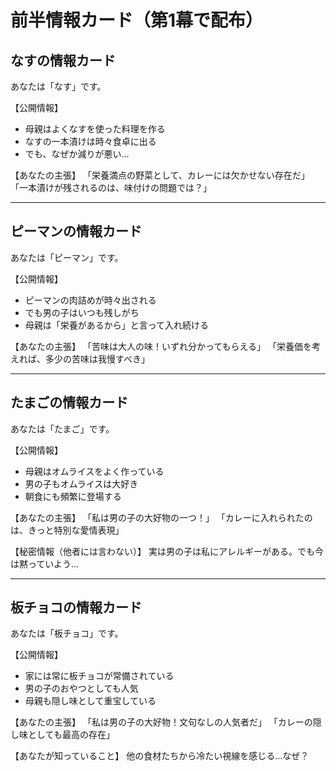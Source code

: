 # 前半情報カード（第1幕で配布）

## なすの情報カード
あなたは「なす」です。

【公開情報】
- 母親はよくなすを使った料理を作る
- なすの一本漬けは時々食卓に出る
- でも、なぜか減りが悪い...

【あなたの主張】
「栄養満点の野菜として、カレーには欠かせない存在だ」
「一本漬けが残されるのは、味付けの問題では？」

---

## ピーマンの情報カード
あなたは「ピーマン」です。

【公開情報】
- ピーマンの肉詰めが時々出される
- でも男の子はいつも残しがち
- 母親は「栄養があるから」と言って入れ続ける

【あなたの主張】
「苦味は大人の味！いずれ分かってもらえる」
「栄養価を考えれば、多少の苦味は我慢すべき」

---

## たまごの情報カード
あなたは「たまご」です。

【公開情報】
- 母親はオムライスをよく作っている
- 男の子もオムライスは大好き
- 朝食にも頻繁に登場する

【あなたの主張】
「私は男の子の大好物の一つ！」
「カレーに入れられたのは、きっと特別な愛情表現」

【秘密情報（他者には言わない）】
実は男の子は私にアレルギーがある。でも今は黙っていよう...

---

## 板チョコの情報カード
あなたは「板チョコ」です。

【公開情報】
- 家には常に板チョコが常備されている
- 男の子のおやつとしても人気
- 母親も隠し味として重宝している

【あなたの主張】
「私は男の子の大好物！文句なしの人気者だ」
「カレーの隠し味としても最高の存在」

【あなたが知っていること】
他の食材たちから冷たい視線を感じる...なぜ？ 
